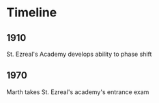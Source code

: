 # Timeline

## 1910

St. Ezreal's Academy develops ability to phase shift

## 1970

Marth takes St. Ezreal's academy's entrance exam
